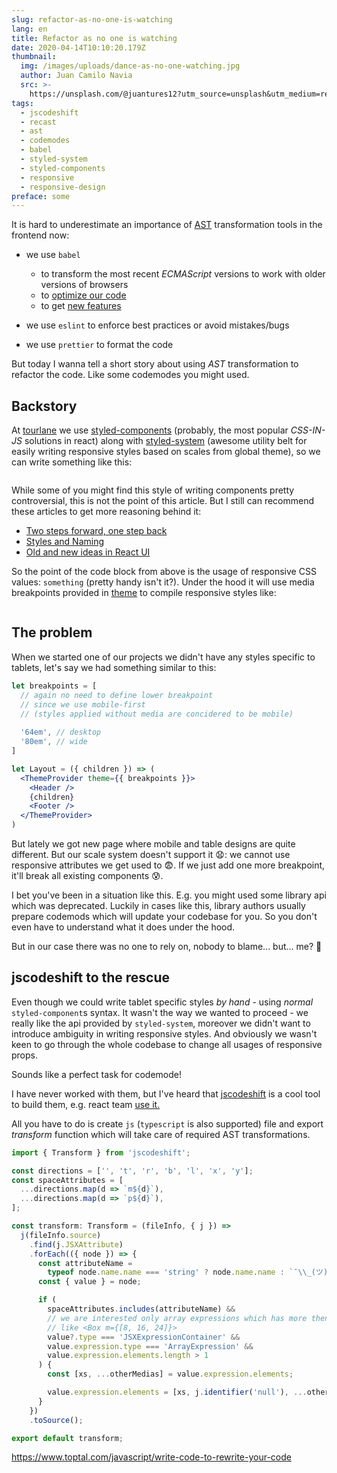 ```yaml
---
slug: refactor-as-no-one-is-watching
lang: en
title: Refactor as no one is watching
date: 2020-04-14T10:10:20.179Z
thumbnail:
  img: /images/uploads/dance-as-no-one-watching.jpg
  author: Juan Camilo Navia
  src: >-
    https://unsplash.com/@juantures12?utm_source=unsplash&utm_medium=referral&utm_content=creditCopyText
tags:
  - jscodeshift
  - recast
  - ast
  - codemodes
  - babel
  - styled-system
  - styled-components
  - responsive
  - responsive-design
preface: some
---
```

It is hard to underestimate an importance  of [AST](https://en.wikipedia.org/wiki/Abstract_syntax_tree) transformation tools in the frontend now:

* we use `babel`

  * to transform the most recent *ECMAScript* versions to work with older versions of browsers
  * to [optimize our code](https://github.com/jamiebuilds/babel-react-optimize)
  * to get [new features](https://emotion.sh/docs/css-prop)
* we use `eslint` to enforce best practices or avoid mistakes/bugs
* we use `prettier` to format the code

But today I wanna tell a short story about using *AST* transformation to refactor the code. Like some codemodes you might used.

## Backstory

At [tourlane](https://www.tourlane.de/) we use [styled-components](https://styled-components.com/) (probably, the most popular *CSS-IN-JS* solutions in react) along with [styled-system](https://styled-system.com/) (awesome utility belt for easily writing responsive styles based on scales from global theme), so we can write something like this:

```jsx

```

While some of you might find this style of writing components pretty controversial, this is not the point of this article. But I still can recommend these articles to [](https://jxnblk.com/blog/two-steps-forward/)get more reasoning behind it:

* [Two steps forward, one step back](https://jxnblk.com/blog/two-steps-forward/)
* [Styles and Naming](<* [https://www.christopherbiscardi.com/post/styles-and-naming](https://www.christopherbiscardi.com/post/styles-and-naming/)/>)
* [Old and new ideas in React UI](https://react-ui.dev/core-concepts/ideas)

So the point of the code block from above is the usage of responsive CSS values: `something` (pretty handy isn't it?). Under the hood it will use media breakpoints provided in [theme](https://styled-system.com/theme-specification) to compile responsive styles like:

```

```

## The problem

When we started one of our projects we didn't have any styles specific to tablets, let's say we had something similar to this:

```jsx
let breakpoints = [
  // again no need to define lower breakpoint
  // since we use mobile-first
  // (styles applied without media are concidered to be mobile)
  
  '64em', // desktop
  '80em', // wide
]

let Layout = ({ children }) => (
  <ThemeProvider theme={{ breakpoints }}>
    <Header />
    {children}
    <Footer />
  </ThemeProvider>
)
```

But lately we got new page where mobile and table designs are quite different. But our scale system doesn't support it 😧: we cannot use responsive attributes we get used to 😨. If we just add one more breakpoint, it'll break all existing components 😰.

I bet you've been in a situation like this. E.g. you might used some library api which was deprecated. Luckily in cases like this, library authors usually prepare codemods which will update your codebase for you. So you don't even have to understand what it does under the hood.

But in our case there was no one to rely on, nobody to blame... but... me? 🥺

## jscodeshift to the rescue

Even though we could write tablet specific styles *by hand* - using *normal* `styled-component`s syntax. It wasn't the way we wanted to proceed - we really like the api provided by `styled-system`, moreover we didn't want to introduce  ambiguity in writing responsive styles. And obviously we wasn't keen to go through the whole codebase to change all usages of responsive props.

Sounds like a perfect task for codemode!

I have never worked with them, but I've heard that [jscodeshift](https://github.com/facebook/jscodeshift) is a cool tool to build them, e.g. react team [use it.](https://github.com/reactjs/react-codemod) 

All you have to do is create `js` (`typescript` is also supported) file and export *transform* function which will take care of required AST transformations.

```typescript
import { Transform } from 'jscodeshift';

const directions = ['', 't', 'r', 'b', 'l', 'x', 'y'];
const spaceAttributes = [
  ...directions.map(d => `m${d}`),
  ...directions.map(d => `p${d}`),
];

const transform: Transform = (fileInfo, { j }) =>
  j(fileInfo.source)
    .find(j.JSXAttribute)
    .forEach(({ node }) => {
      const attributeName =
        typeof node.name.name === 'string' ? node.name.name : `¯\\_(ツ)_/¯`;
      const { value } = node;

      if (
        spaceAttributes.includes(attributeName) &&
        // we are interested only array expressions which has more then 1 value
        // like <Box m={[8, 16, 24]}>
        value?.type === 'JSXExpressionContainer' &&
        value.expression.type === 'ArrayExpression' &&
        value.expression.elements.length > 1
      ) {
        const [xs, ...otherMedias] = value.expression.elements;

        value.expression.elements = [xs, j.identifier('null'), ...otherMedias];
      }
    })
    .toSource();

export default transform;
```

<https://www.toptal.com/javascript/write-code-to-rewrite-your-code>
